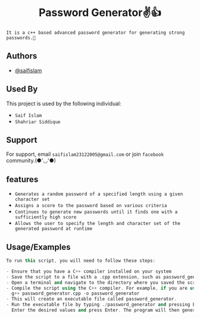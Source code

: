 <h1 align="center">Password Generator✌️👍</h1>


`It is a c++ based advanced password generator for generating strong passwords.🙂
`


## Authors

- [@saifislam](https://www.github.com/sa-if)


## Used By

This project is used by the following individual:

- `Saif Islam`  
- `Shahriar Siddique`



## Support

For support, email `saifislam23122005@gmail.com` or join `facebook` community.(●'◡'●)

## features


- `Generates a random password of a specified length using a given character set`
- `Assigns a score to the password based on various criteria`
- `Continues to generate new passwords until it finds one with a sufficiently high score`
- `Allows the user to specify the length and character set of the generated password at runtime`



## Usage/Examples

```c++
To run this script, you will need to follow these steps:

- Ensure that you have a C++ compiler installed on your system
- Save the script to a file with a .cpp extension, such as password_generator.cpp
- Open a terminal and navigate to the directory where you saved the script
- Compile the script using the C++ compiler. For example, if you are using the GNU C++ compiler, you can use the following command:
  g++ password_generator.cpp -o password_generator
- This will create an executable file called password_generator.
- Run the executable file by typing ./password_generator and pressing Enter. The program will prompt you to enter the length and character set of the password you want to generate.
  Enter the desired values and press Enter. The program will then generate and print a password.💥💥




